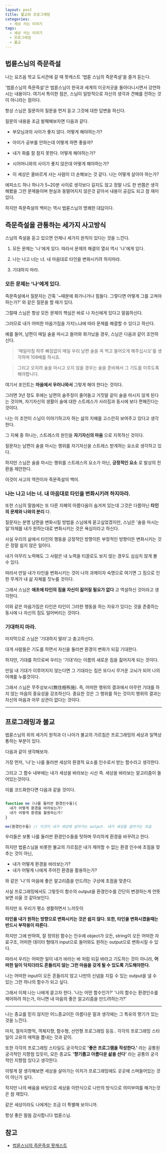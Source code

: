 ```yaml
---
layout: post
title: 불교와 프로그래밍
categories:
  - 세상 사는 이야기
tags:
  - 세상 사는 이야기
  - 프로그래밍
  - 불교
---
```


## 법륜스님의 즉문즉설

나는 요즈음 학교 도서관에 갈 때 팟캐스트 '법륜 스님의 즉문즉설'을 즐겨 듣는다.

'법륜스님의 즉문즉설'은 법륜스님이 한국과 세계의 이곳저곳을 돌아다니시면서 강연하시는 내용이다. 여기서 특이한 점은, 스님이 일방적으로 자신의 생각과 견해를 전하는 것이 아니라는 점이다.

항상 스님은 질문자의 질문을 먼저 듣고 그것에 대한 답변을 하신다.

질문의 내용을 조금 발췌해보자면 다음과 같다.

- 부모님과의 사이가 좋지 않다. 어떻게 해야하는가?

- 아이가 공부를 안하는데 어떻게 하면 좋을까?

- 내가 화를 잘 참지 못한다. 어떻게 해야하는가?

- 시어머니와의 사이가 좋지 않은데 어떻게 해야하는가?

- 이 세상은 올바르게 사는 사람이 더 손해보는 것 같다. 나는 어떻게 살아야 하는가?

에피소드 하나 하나가 5~20분 사이로 생각보다 길지도 않고 정말 나도 한 번쯤은 생각해봤을 그런 문제들이며 현실과 동떨어지지 않은것 같아서 내용이 공감도 되고 참 재미있다.

하지만 즉문즉설의 백미는 역시 법륜스님의 명쾌한 대답이다.

## 즉문즉설을 관통하는 세가지 사고방식

스님의 즉설을 듣고 있으면 언제나 세가지 원칙이 있다는 것을 느낀다.

1. 모든 문제는 '나'에게 있다. 따라서 문제의 해결의 열쇠 역시 '나'에게 있다.

2. 나는 나고 너는 너. 내 마음대로 타인을 변화시키려 하지마라.

3. 기대하지 마라.

### 모든 문제는 '나'에게 있다.

즉문즉설에서 질문자는 간혹 '~때문에 화가나거나 힘들다. 그렇다면 어떻게 그를 고쳐야 하는가?' 와 같은 질문을 할 때가 있다.

그럴때 스님은 항상 모든 문제의 핵심은 바로 나 자신에게 있다고 말씀하신다.

그러므로 내가 어떠한 마음가짐을 가지느냐에 따라 문제를 해결할 수 있다고 하신다.

예를 들어, 남편이 매일 술을 마시고 들어와 화가났을 경우, 스님은 다음과 같이 조언하신다.

> '매일아침 하루 빠짐없이 매일 우리 남편 술을 꼭 먹고 들어오게 해주십시오'를 생각하며 108배를 하시죠.

> 그리고 오히려 술을 마시고 오지 않을 경우는 술을 준비해서 그 기도를 이루도록 해야합니다.

여기서 포인트는 **마음에서 우러나와서** 그렇게 해야 한다는 것이다.

그러면 3년 정도 후에는 남편의 술주정이 줄어들고 거짓말 같이 술을 마시지 않게 된다는 것이며, 자기자신의 생활이 술에 대한 스트레스가 사라짐과 동시에 보다 편해진다는 것이다.

나는 이 조언이 스님이 이야기하고자 하는 삶의 지혜를 고스란히 보여주고 있다고 생각한다.

그 지혜 중 하나는, 스트레스의 원인을 **자기자신의 마음** 으로 지목하신 것이다.

질문자는 남편이 술을 마시는 행위를 자기자신을 스트레스 받게하는 요소로 생각하고 있다.

하지만 스님은 술을 마시는 행위를 스트레스의 요소가 아닌, **긍정적인 요소** 로 발상의 전환을 제안한다.

이것이 사고의 역전이자 즉문즉설의 백미.

### 나는 나고 너는 너. 내 마음대로 타인을 변화시키려 하지마라.

또한 스님의 말씀에는 또 다른 지혜의 아름다움이 숨겨져 있는데 그것은 다름아닌 **타인의 문제와 나와의 분리** 다.

질문자는 분명 남편을 변화시킬 방법을 스님에게 묻고싶었겠지만, 스님은 '술을 마시는 일'자체를 내가 원하는대로 변화시키는 것은 욕심이라고 하신다.

사실 우리의 삶에서 타인의 행동을 긍정적인 방향이든 부정적인 방향이든 변화시키는 것은 정말 쉽지 않은 일이다.

내가 아무리 노력해도 그 사람은 내 노력을 티끌로도 보지 않는 경우도 심심치 않게 볼 수 있다.

따라서 만일 내가 타인을 변화시키는 것이 나의 과제이자 숙명으로 여기면 그 짐으로 인한 무게가 내 삶 자체를 짓누를 것이다.

그래서 스님은 **애초에 타인의 짐을 자신이 짊어질 필요가 없다** 고 역설하신 것이라고 생각한다.

이와 같은 마음가짐은 타인은 타인이 그러한 행동을 하는 자유가 있다는 것을 존중하는 동시에 나 자신의 짐도 덜어버리는 것이다.

### 기대하지 마라.

마지막으로 스님은 '기대하지 말라'고 충고하신다.

대개 사람들은 기도를 하면서 자신을 둘러싼 환경이 변화가 되길 기대한다.

하지만, 기대를 하므로써 우리는 '기대'라는 이름의 새로운 짐을 짊어지게 되는 것이다.

만일 내 기대가 이루어지지 않는다면 그 기대라는 짐은 또다시 무거운 고뇌가 되어 나의 어깨를 누를것이다.

그래서 스님은 무주상보시(無住相布施). 즉, 어떠한 행위의 결과에서 아무런 기대를 하지 않는 마음의 중요성을 강조하신다. 중요한 것은 그 행위를 하는 것이지 행위의 결과는 자신의 마음과 아무 상관이 없다는 것이다.

---

## 프로그래밍과 불교

법륜스님의 위의 세가지 원칙과 더 나아가 불교의 가르침은 프로그래밍의 세상과 일맥상통하는 부분이 있다.

다음과 같이 생각해보자.

가장 먼저, '나'는 나를 둘러싼 세상의 환경적 요소를 인수로서 받는 함수라고 생각한다.

그리고 그 함수 내부에는 내가 세상을 바라보는 시선 즉. 세상을 바라보는 알고리즘이 들어있는것이다.

이를 코드화한다면 다음과 같을 것이다.

```js

function me (나를 둘러싼 환경인수들){
  내가 어떻게 환경을 바라보는가?
  내가 어떻게 환경을 활용하는가?
}

me(환경인수들) // 이것이 내가 세상에 살아가는 output. 내가 세상을 살아가는 모습

```

우리들은 보통 나를 둘러싼 환경인수들을 탓하며 무리하게 환경을 바꾸려고 한다.

하지만 법륜스님을 비롯한 불교의 가르침은 내가 제어할 수 없는 환경 인수에 초점을 맞추는 것이 아닌,

- 내가 어떻게 환경을 바라보는가?
- 내가 어떻게 나에게 주어진 환경을 활용하는가?

와 같은 '나'의 마음에 좋은 알고리즘을 만드려는 구상에 초점을 맞춘다.

사실 프로그래밍에서도 그렇듯이 함수의 output을 환경인수를 간단히 변경하는게 언뜻 보면 쉬울 것 같아보인다.

하지만 또 우리가 평소 생활하면서 느끼듯이

**타인을 내가 원하는 방향으로 변화시키는 것은 쉽지 않다. 또한, 타인을 변화시켰을때는 반드시 부작용이 따른다.**

하지만 그에 반하여, 잘 정의된 함수는 인수에 object가 오든, string이 오든 어떠한 자료구조, 어떠한 데이터 형태가 input으로 들어와도 원하는 output으로 변화시킬 수 있다.

따라서 우리는 어떠한 일이 내가 바라는 바 처럼 되길 바라고 기도하는 것이 아니라,
**어떠한 일이 닥치더라도 흔들리지 않는 그런 마음을 갖게 될 수 있도록 기도해야한다.**

나는 어떠한 input이 오든 흔들리지 않고 나만의 신념을 지킬 수 있는 output을 낼 수 있는 그런 하나의 함수가 되고 싶다.

그래서 이제 나는 나에게 묻고자 한다. '나는 어떤 함수인가?' '나의 함수는 환경인수를 제어하려 하는가, 아니면 내 마음의 좋은 알고리즘을 만드려하는가?'

---

나는 종교를 믿지 않지만 어느종교이든 아름다운 말과 생각에는 그 특유의 향기가 있는 것을 느낀다.

마치, 절차지향적, 객체지향, 함수형, 선언형 프로그래밍 등등.. 각각의 프로그래밍 스타일이 고유의 매력을 뽑내는 것과 같이.

또한 각각의 프로그래밍 스타일도 궁극적으로 **'좋은 프로그램을 작성한다.'** 라는 공통된 궁극적인 지향점 있듯이, 모든 종교도 **'향기롭고 아름다운 삶을 산다'** 라는 공통의 궁극적인 지향점 있다고 생각한다.

이렇게 잘 생각해보면 세상을 살아가는 이치가 프로그래밍에도 곳곳에 스며들어있는 것이 아닌가 싶다.

작지만 나의 배움을 바탕으로 세상을 이런식으로 나만의 방식으로 의미부여를 해가는것은 참 재밌다.

같은 세상이라도 나에게는 조금 더 특별해 보이니까.

항상 좋은 말씀 감사합니다 법륜스님.

## 참고

- [법륜스님의 즉문즉설 팟캐스트](http://www.podbbang.com/ch/1805)
